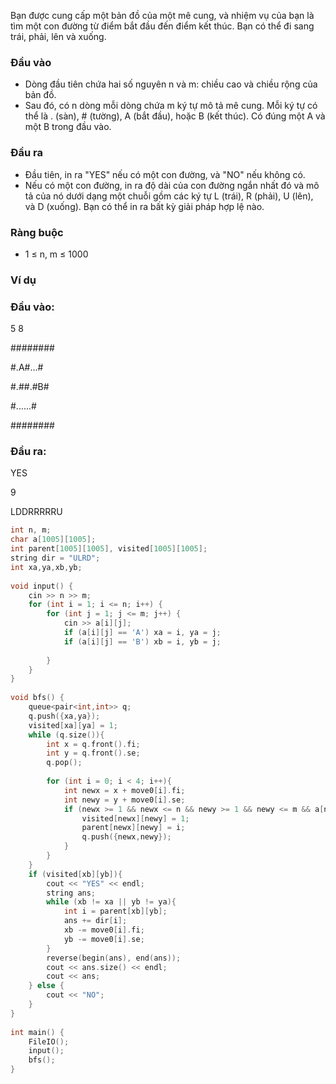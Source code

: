 Bạn được cung cấp một bản đồ của một mê cung, và nhiệm vụ của bạn là tìm một con đường từ điểm bắt đầu đến điểm kết thúc. Bạn có thể đi sang trái, phải, lên và xuống.

### Đầu vào
- Dòng đầu tiên chứa hai số nguyên n và m: chiều cao và chiều rộng của bản đồ.
- Sau đó, có n dòng mỗi dòng chứa m ký tự mô tả mê cung. Mỗi ký tự có thể là . (sàn), # (tường), A (bắt đầu), hoặc B (kết thúc). Có đúng một A và một B trong đầu vào.

### Đầu ra
- Đầu tiên, in ra "YES" nếu có một con đường, và "NO" nếu không có.
- Nếu có một con đường, in ra độ dài của con đường ngắn nhất đó và mô tả của nó dưới dạng một chuỗi gồm các ký tự L (trái), R (phải), U (lên), và D (xuống). Bạn có thể in ra bất kỳ giải pháp hợp lệ nào.

### Ràng buộc
- 1 ≤ n, m ≤ 1000

### Ví dụ
### Đầu vào:
5 8

########

#.A#...#

#.##.#B#

#......#

########

### Đầu ra:
YES

9

LDDRRRRRU

```cpp
int n, m;
char a[1005][1005];
int parent[1005][1005], visited[1005][1005];
string dir = "ULRD";
int xa,ya,xb,yb;
 
void input() {
    cin >> n >> m;
    for (int i = 1; i <= n; i++) {
        for (int j = 1; j <= m; j++) {
            cin >> a[i][j];
            if (a[i][j] == 'A') xa = i, ya = j;
            if (a[i][j] == 'B') xb = i, yb = j;
               
        }
    }
}
 
void bfs() {
    queue<pair<int,int>> q;
    q.push({xa,ya});
    visited[xa][ya] = 1;
    while (q.size()){
        int x = q.front().fi;
        int y = q.front().se;
        q.pop();
 
        for (int i = 0; i < 4; i++){
            int newx = x + move0[i].fi;
            int newy = y + move0[i].se;
            if (newx >= 1 && newx <= n && newy >= 1 && newy <= m && a[newx][newy] != '#' && !visited[newx][newy]){
                visited[newx][newy] = 1;
                parent[newx][newy] = i;
                q.push({newx,newy});
            }
        }
    }
    if (visited[xb][yb]){
        cout << "YES" << endl;
        string ans;
        while (xb != xa || yb != ya){
            int i = parent[xb][yb];
            ans += dir[i];
            xb -= move0[i].fi;
            yb -= move0[i].se;
        }
        reverse(begin(ans), end(ans));
        cout << ans.size() << endl;
        cout << ans;
    } else {
        cout << "NO";
    }
}
 
int main() {
    FileIO();
    input();
    bfs();
}
```
